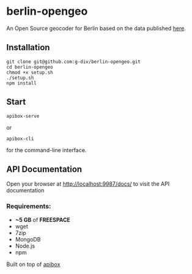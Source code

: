 berlin-opengeo
==============

An Open Source geocoder for Berlin based on the data published [here](http://datenjournalist.de/strassen-und-hausnummern-in-berlin-mit-geokoordinaten-als-open-data/).

## Installation
    git clone git@github.com:g-div/berlin-opengeo.git
    cd berlin-opengeo
    chmod +x setup.sh
    ./setup.sh
    npm install

## Start
    apibox-serve
    
or
    
    apibox-cli

for the command-line interface.

## API Documentation

Open your browser at [http://localhost:9987/docs/](http://localhost:9987/docs/) to visit the API documentation


### Requirements:
- **~5 GB** of **FREESPACE**
- wget
- 7zip
- MongoDB
- Node.js
- npm

Built on top of [apibox](https://github.com/g-div/apibox)